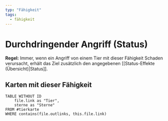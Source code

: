 ```yaml
---
typ: "Fähigkeit"
tags:
  - fähigkeit
---
```


# Durchdringender Angriff (Status)

**Regel:** Immer, wenn ein Angriff von einem Tier mit dieser Fähigkeit Schaden verursacht, erhält das Ziel zusätzlich den angegebenen [[Status-Effekte (Übersicht)|Status]].

## Karten mit dieser Fähigkeit

```dataview
TABLE WITHOUT ID   
	file.link as "Tier",   
	sterne as "Sterne" 
FROM #tierkarte
WHERE contains(file.outlinks, this.file.link)
````
